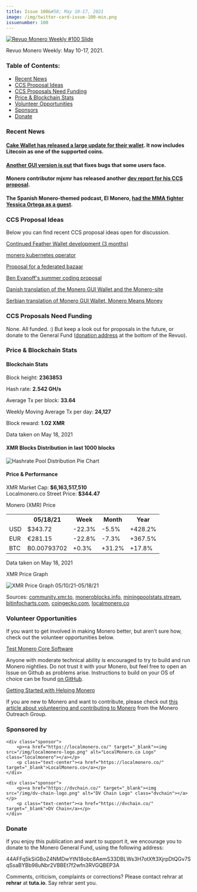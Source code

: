 ```yaml
---
title: Issue 100&#58; May 10-17, 2021
image: /img/twitter-card-issue-100-min.png
issuenumber: 100
---
```

[<img src="/img/img-issue100-min.png" alt="Revuo Monero Weekly #100 Slide" class="img-lead">](/issue-100.html)

<p class="text-lead">Revuo Monero Weekly: May 10-17, 2021.</p>
<!--more-->


<h3>Table of Contents:</h3>
<ul class="contents">
    <li><a href="#news">Recent News</a></li>
    <li><a href="#ideas">CCS Proposal Ideas</a></li>
    <li><a href="#proposals">CCS Proposals Need Funding</a></li>
    <li><a href="#stats">Price & Blockchain Stats</a></li>
    <li><a href="#volunteer">Volunteer Opportunities</a></li>
    <li><a href="#sponsor">Sponsors</a></li>
    <li><a href="#donate">Donate</a></li>
</ul>

<h3 id="news">Recent News</h3>

<div class="newsbyte">
    <h4><a href="https://www.reddit.com/r/Monero/comments/nbirlz/update_cake_wallet_version_421_now_with_litecoin/">Cake Wallet has released a large update for their wallet</a>. It now includes Litecoin as one of the supported coins.</h4>
</div>

<div class="newsbyte">
    <h4><a href="https://www.getmonero.org/2021/05/14/monero-GUI-0.17.2.2-released.html">Another GUI version is out</a> that fixes bugs that some users face.</h4>
</div>

<div class="newsbyte">
    <h4>Monero contributor mjxmr has released another <a href="https://www.reddit.com/r/Monero/comments/nd5qnn/my_3rd_dev_report/">dev report for his CCS proposal</a>.</h4>
</div>

<div class="newsbyte">
    <h4>The Spanish Monero-themed podcast, El Monero, <a href="https://youtu.be/EipQhmy3ptU">had the MMA fighter Yessica Ortega as a guest</a>.</h4>
</div>


<h3 id="ideas">CCS Proposal Ideas</h3>

<p>Below you can find recent CCS proposal ideas open for discussion.</p>

<div class="proposal">
<p><a href="https://repo.getmonero.org/monero-project/ccs-proposals/-/merge_requests/228" target="_blank">Continued Feather Wallet development (3 months)</a></p>
</div>

<div class="proposal">
<p><a href="https://repo.getmonero.org/monero-project/ccs-proposals/-/merge_requests/227" target="_blank">monero kubernetes operator</a></p>
</div>

<div class="proposal">
<p><a href="https://repo.getmonero.org/monero-project/ccs-proposals/-/merge_requests/226" target="_blank">Proposal for a federated bazaar</a></p>
</div>

<div class="proposal">
<p><a href="https://repo.getmonero.org/monero-project/ccs-proposals/-/merge_requests/225" target="_blank">Ben Evanoff's summer coding proposal</a></p>
</div>

<div class="proposal">
<p><a href="https://repo.getmonero.org/monero-project/ccs-proposals/-/merge_requests/218" target="_blank">Danish translation of the Monero GUI Wallet and the Monero-site</a></p>
</div>

<div class="proposal">
<p><a href="https://repo.getmonero.org/monero-project/ccs-proposals/-/merge_requests/213" target="_blank">Serbian translation of Monero GUI Wallet, Monero Means Money</a></p>
</div>

<h3 id="proposals">CCS Proposals Need Funding</h3>

<p>None. All funded. :) But keep a look out for proposals in the future, or donate to the General Fund (<a href="#donate">donation address</a> at the bottom of the Revuo).</p>

<h3 id="stats">Price & Blockchain Stats</h3>

<h4 class="stat">Blockchain Stats</h4>

<div class="bcstats">
    <p>Block height: <b>2363853</b></p>
    <p>Hash rate: <b>2.542 GH/s</b></p>
    <p>Average Tx per block: <b>33.64</b></p>
    <p>Weekly Moving Average Tx per day: <b>24,127</b></p>
    <p>Block reward: <b>1.02 XMR</b></p>
</div>
<p class="note">Data taken on May 18, 2021</p>

<h4 class="stat">XMR Blocks Distribution in last 1000 blocks</h4>
<p><img src="/img/hashrate-pool-distribution-0518.png" alt="Hashrate Pool Distribution Pie Chart"/></p>

<h4 class="stat" id="price-stat">Price & Performance</h4>

<div class="price-intro">XMR Market Cap: <b>$6,163,517,510</b><br>Localmonero.co Street Price: <b>$344.47</b></div>

<p class="table-title">Monero (XMR) Price</p>
<table class="price-table">
  <tr class="row1">
    <th></th>
    <th>05/18/21</th>
    <th>Week</th>
    <th>Month</th>
    <th>Year</th>
  </tr>
  <tr>
    <td data-th="XMR to">USD</td>
    <td data-th="05/18/21">$343.72</td>
    <td data-th="Week" class="red">-22.3%</td>
    <td data-th="Month" class="red">-5.5%</td>
    <td data-th="Year" class="green">+428.2%</td>
  </tr>
  <tr class="row3">
    <td data-th="XMR to">EUR</td>
    <td data-th="05/18/21">€281.15</td>
    <td data-th="Week" class="red">-22.8%</td>
    <td data-th="Month" class="red">-7.3%</td>
    <td data-th="Year" class="green">+367.5%</td>
  </tr>
  <tr>
    <td data-th="XMR to">BTC</td>
    <td data-th="05/18/21">B0.00793702</td>
    <td data-th="Week" class="green">+0.3%</td>
    <td data-th="Month" class="green">+31.2%</td>
    <td data-th="Year" class="green">+17.8%</td>
  </tr>
</table>
<p class="note">Data taken on May 18, 2021</p>

<p class="table-title">XMR Price Graph</p>

![XMR Price Graph 05/10/21-05/18/21](/img/weekly-chart-0518.png "XMR Price Graph 05/10/21-05/18/21") 

Sources: <a href="https://community.xmr.to/explorer/mainnet/" target="_blank">community.xmr.to</a>, <a href="https://moneroblocks.info/stats/transaction-stats" target="_blank">moneroblocks.info</a>, <a href="https://miningpoolstats.stream/monero" target="_blank">miningpoolstats.stream</a>, <a href="https://bitinfocharts.com/monero/" target="_blank">bitinfocharts.com</a>, <a href="https://www.coingecko.com/" target="_blank">coingecko.com</a>, <a href="https://localmonero.co/" target="_blank">localmonero.co</a>

<h3 id="volunteer">Volunteer Opportunities</h3>

<p>If you want to get involved in making Monero better, but aren’t sure how, check out the volunteer opportunities below.</p>

<div class="newsbyte">
    <p class="date"><a href="https://github.com/monero-project/monero" target="_blank">Test Monero Core Software</a></p>
    <p>Anyone with moderate technical ability is encouraged to try to build and run Monero nightlies. Do not trust it with your Monero, but feel free to open an Issue on Github as problems arise. Instructions to build on your OS of choice can be found <a href="https://github.com/monero-project/monero#compiling-monero-from-source" target="_blank">on GitHub</a>. </p>
</div>

<div class="newsbyte">
    <p class="date"><a href="https://github.com/monero-project/monero" target="_blank">Getting Started with Helping Monero</a></p>
    <p>If you are new to Monero and want to contribute, please check out <a href="https://www.monerooutreach.org/stories/getting-started-helping-monero.php" target="_blank">this article about volunteering and contributing to Monero</a> from the Monero Outreach Group. </p>
</div>

<h3 id="sponsor">Sponsored by</h3>

<div class="sponsors">

    <div class="sponsor">
        <p><a href="https://localmonero.co/" target="_blank"><img src="/img/localmonero-logo.png" alt="LocalMonero.co Logo" class="localmonero"></a></p>
        <p class="text-center"><a href="https://localmonero.co/" target="_blank">LocalMonero.co</a></p>
    </div>

    <div class="sponsor">
        <p><a href="https://dvchain.co/" target="_blank"><img src="/img/dv-chain-logo.png" alt="DV Chain Logo" class="dvchain"></a></p>
        <p class="text-center"><a href="https://dvchain.co/" target="_blank">DV Chain</a></p>
    </div>
</div>

<h3 id="donate">Donate</h3>

<p markdown="1">If you enjoy this publication and want to support it, we encourage you to donate to the Monero General Fund, using the following address:</p>

<p class="address" markdown="1">44AFFq5kSiGBoZ4NMDwYtN18obc8AemS33DBLWs3H7otXft3XjrpDtQGv7SqSsaBYBb98uNbr2VBBEt7f2wfn3RVGQBEP3A</p>

<!--p><a href="monero:44AFFq5kSiGBoZ4NMDwYtN18obc8AemS33DBLWs3H7otXft3XjrpDtQGv7SqSsaBYBb98uNbr2VBBEt7f2wfn3RVGQBEP3A" class="qr"><img src="/img/donate-monero.png"></a></p-->

Comments, criticism, complaints or corrections? Please contact rehrar at **rehrar** at **tuta.io**. Say rehrar sent you.
